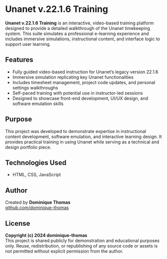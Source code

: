 # Unanet v.22.1.6 Training

**Unanet v.22.1.6 Training** is an interactive, video-based training platform designed to provide a detailed walkthrough of the Unanet timekeeping system. This suite simulates a professional e-learning experience and includes immersive simulations, instructional content, and interface logic to support user learning.

## Features
- Fully guided video-based instruction for Unanet’s legacy version 22.1.6
- Immersive simulation replicating key Unanet functionalities
- Includes timesheet management, project code updates, and personal settings walkthroughs
- Self-paced training with potential use in instructor-led sessions
- Designed to showcase front-end development, UI/UX design, and software emulation skills

## Purpose
This project was developed to demonstrate expertise in instructional content development, software emulation, and interactive learning design. It provides practical training in using Unanet while serving as a technical and design portfolio piece.

## Technologies Used
- HTML, CSS, JavaScript

## Author
Created by **Dominique Thomas**  
[github.com/dominique-thomas](https://github.com/dominique-thomas)

## License  
**Copyright (c) 2024 dominique-thomas**  
This project is shared publicly for demonstration and educational purposes only. Reuse, redistribution, or republishing of any source code or assets is not permitted without explicit permission from the author.
